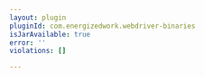 ```yaml
---
layout: plugin
pluginId: com.energizedwork.webdriver-binaries
isJarAvailable: true
error: ''
violations: []

---
```

